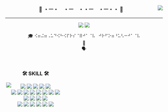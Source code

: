 <!-- ## Hi there 👋 -->

<!--
**sonarington/sonarington** is a ✨ _special_ ✨ repository because its `README.md` (this file) appears on your GitHub profile.

Here are some ideas to get you started:

- 🔭 I’m currently working on ...
- 🌱 I’m currently learning ...
- 👯 I’m looking to collaborate on ...
- 🤔 I’m looking for help with ...
- 💬 Ask me about ...
- 📫 How to reach me: ...
- 😄 Pronouns: ...
- ⚡ Fun fact: ...
-->



<div align="center">
  
  <div align="right">
    <img align="right" src="http://mazassumnida.wtf/api/v2/generate_badge?boj=sonarington"/>
  </div>
  
  <div>
    
### 👋 ・ㅡ・　・ㅡ　・・ㅡ　・ㅡ・・ 👋 
<hr>
  

  <!--[![Hits](https://hits.seeyoufarm.com/api/count/incr/badge.svg?url=https%3A%2F%2Fgithub.com%2Fsonarington&count_bg=%2379C83D&title_bg=%23555555&icon=&icon_color=%23E7E7E7&title=hits&edge_flat=false)](https://github.com/sonarington)-->
  <a href="https://sonarington.tistory.com"><img src="https://img.shields.io/badge/-TechBlog-20C997?style=flat-square&logo=Velog&logoColor=white&"/></a> <a href="https://sonarington.notion.site/6c06cb79f2474823861cb102c593f855"><img src="https://img.shields.io/badge/-Portfolio-000000?style=flat-square&logo=Notion&logoColor=white"/></a>  

  

  🎓 ⠪⠶⠬⠶⠠⠥⠙⠪⠓⠪⠏⠗⠎⠈⠿⠚⠁⠈⠧⠀⠚⠗⠋⠕⠶⠘⠥⠣⠒⠚⠁⠈⠧<br>
  🔎 <br>
  🗣 <br>
 

  <br>
 
</div>
</div>


<div style="display: flex; flex-direction: row;  align-items: center;">

  <div align="right">
    <img align="right" src="https://github-readme-stats.vercel.app/api/top-langs/?username=sonarington&layout=compact&hide=jupyter%20notebook,scss&theme=dracula&langs_count=8"/>
    <!-- <img align="right" src="https://github-readme-stats.vercel.app/api/top-langs/?username=sonarington&layout=compact&hide=javascript,css,scss&theme=dracula&langs_count=8"/> -->
    <!--img align="right" src="https://github-readme-stats.vercel.app/api?username=sonarington&show_icons=true&theme=radical"/-->
  </div>
  
  
  
<div align="center">
    
### 🛠 SKILL 🛠
 
<!-- <img src="https://img.shields.io/badge/react-20232a.svg?style=for-the-badge&logo=react&logoColor=61DAFB" />  -->
<img src="https://img.shields.io/badge/react-20232a.svg?style=flat-square&logo=react&logoColor=white" />
<img src="https://img.shields.io/badge/JavaScript-F7DF1E?style=flat-square&logo=JavaScript&logoColor=white"/>
<img src="https://img.shields.io/badge/typescript-007ACC.svg?style=flat-square&logo=typescript&logoColor=white" />
<img src="https://img.shields.io/badge/PHP-777BB4?style=flat-square&logo=PHP&logoColor=white"/>
<img src="https://img.shields.io/badge/node.js-339933?style=flat-square&logo=Node.js&logoColor=white">
<!-- <img src="https://img.shields.io/badge/-JAVA-007396?style=flat-square&logo=java&logoColor=white"> -->
<!-- <img src="https://img.shields.io/badge/C-A8B9CC?style=flat-square&logo=C&logoColor=white"/>  -->
<!-- <img src="https://img.shields.io/badge/C++-00599C?style=flat-square&logo=C++&logoColor=white"/> -->
<!-- <img src="https://img.shields.io/badge/-Spring Boot-6DB33F?style=flat-square&logo=SpringBoot&logoColor=white"/>  -->
<!-- <img src="https://img.shields.io/badge/-Gradle-02303A?style=flat-square&logo=Gradle"/> -->
<br>
<img src="https://img.shields.io/badge/Python-3776AB?style=flat-square&logo=Python&logoColor=white"/> 
<img src="https://img.shields.io/badge/-Flask-000000?style=flat-square&logo=Flask"/> 
<img src="https://img.shields.io/badge/django-092E20?style=flat-square&logo=django&logoColor=white"/>
<img src="https://img.shields.io/badge/TensorFlow-FF6F00?style=flat-square&logo=TensorFlow&logoColor=white"/>
<img src="https://img.shields.io/badge/-JAVA-007396?style=flat-square&logo=java&logoColor=white">
<img src="https://img.shields.io/badge/C-A8B9CC?style=flat-square&logo=C&logoColor=white"/> 
<!-- <img src="https://img.shields.io/badge/C++-00599C?style=flat-square&logo=C++&logoColor=white"/>  -->
<img src="https://img.shields.io/badge/C++-00599C?style=flat-square&logo=C%2B%2B&logoColor=white"/>
<!-- <img src="https://img.shields.io/badge/Go-00ADD8?logo=Go&logoColor=white&style=for-the-badge"/> -->
<img src="https://img.shields.io/badge/Go-00ADD8?logo=Go&logoColor=white&style=flat-square"/>
<br>
<!-- <img src="https://img.shields.io/badge/PHP-777BB4?style=flat-square&logo=PHP&logoColor=white"/>  -->
<!-- <img src="https://img.shields.io/badge/Laravel-FF2D20?style=flat-square&logo=Laravel&logoColor=white"/> -->
<!-- <br> -->
<img src="https://img.shields.io/badge/postgresql-4169e1?style=flat-square&logo=postgresql&logoColor=white"/> 
<img src="https://img.shields.io/badge/MySQL-4479A1?style=flat-square&logo=MySQL&logoColor=white"/> 
<img src="https://img.shields.io/badge/MariaDB-003545?style=flat-square&logo=MariaDB&logoColor=white"/> 
<img src="https://img.shields.io/badge/ORACLE-F80000?style=flat-square&logo=oracle&logoColor=white"/>
<!-- <img src="https://img.shields.io/badge/Firebase-FFCA28?style=flat-square&logo=Firebase&logoColor=white"/> -->
<br>
<img src="https://img.shields.io/badge/-Google%20Cloud%20Platform-4285F4?style=flat-square&logo=google%20cloud&logoColor=white"/> 
<img src="https://img.shields.io/badge/AWS-232F3E?style=flat-square&logo=amazonwebservices&logoColor=white"/> 
<img src="https://img.shields.io/badge/Rocky%20Linux-10B981?style=flat-square&logo=rockylinux&logoColor=fff"/> 
<img src="https://img.shields.io/badge/Ubuntu-E95420?style=flat-square&logo=Ubuntu&logoColor=white"/> 
<img src="https://img.shields.io/badge/Docker-2496ED?style=flat-square&logo=Docker&logoColor=white"/> 
<img src="https://img.shields.io/badge/NGINX-009639?style=flat-square&logo=NGINX&logoColor=white"/>
<br>
 
</div>
</div>











<!--
## 🛠️ Stacks

<img src="https://img.shields.io/badge/Python-3766AB?style=flat-square&logo=Python&logoColor=white"/> <img src="https://img.shields.io/badge/Java-007396?style=flat-square&logo=Java&logoColor=white"/> <img src="https://img.shields.io/badge/JavaScript-F7DF1E?style=flat-square&logo=JavaScript&logoColor=white"/> <img src="https://img.shields.io/badge/C-A8B9CC?style=flat-square&logo=C&logoColor=white"/> <img src="https://img.shields.io/badge/C++-00599C?style=flat-square&logo=C++&logoColor=white"/> <img src="https://img.shields.io/badge/Vue.js-4FC08D?style=flat-square&logo=Vue.js&logoColor=white"/> <img src="https://img.shields.io/badge/MySQL-4479A1?style=flat-square&logo=MySQL&logoColor=white"/> <img src="https://img.shields.io/badge/TensorFlow-FF6F00?style=flat-square&logo=TensorFlow&logoColor=white"/> 


## 💪🏼 Tools 

 <img src="https://img.shields.io/badge/Visual Studio Code-007ACC?style=flat-square&logo=Visual Studio Code&logoColor=white"/> <img src="https://img.shields.io/badge/GitHub-181717?style=flat-square&logo=GitHub&logoColor=white"/> <img src="https://img.shields.io/badge/Eclipse IDE-2C2255?style=flat-square&logo=Eclipse IDE&logoColor=white"/> <img src="https://img.shields.io/badge/Vim-019733?style=flat-square&logo=Vim&logoColor=white"/> <img src="https://img.shields.io/badge/Anaconda-44A833?style=flat-square&logo=Anaconda&logoColor=white"/> <img src="https://img.shields.io/badge/IntelliJ IDEA-000000?style=flat-square&logo=IntelliJ IDEA&logoColor=white"/> 

![Anurag's GitHub stats](https://github-readme-stats.vercel.app/api?username=sonarington&show_icons=true&theme=radical)


## 🐱 About Me

[![Gmail Badge](https://img.shields.io/badge/Gmail-d14836?style=flat-square&logo=Gmail&logoColor=white&link=mailto:spiritington@gmail.com)](spiritington@gmail.com)
[![Notion Badge](https://img.shields.io/badge/Notion-000000?style=flat-square&logo=Notion&logoColor=white&link=https://sonarington.notion.site/1612a809df194bb892e7dc0f4947c300)](https://sonarington.notion.site/1612a809df194bb892e7dc0f4947c300)
[![Velog Badge](https://img.shields.io/badge/Velog-20C997?style=flat-square&logo=Velog&logoColor=white&link=https://velog.io/@sonarington)](https://velog.io/@sonarington)
<a href="https://sonarington.tistory.com/" target="_blank">
<img src="https://img.shields.io/badge/Blog-FF5500?style=flat-square&logo=tistory&logoColor=white" alt="Blog">
</a>


## 🏅 Algorithm 

[![Solved.ac Profile](http://mazassumnida.wtf/api/v2/generate_badge?boj=sonarington)](https://solved.ac/sonarington/)  


## 🏆 Awards
|Competition|Prize|Date|
|------|---|---|
|2024년 온투인 서비스 아이디어 공모전|동상|Dec 20, 2024|
-->






